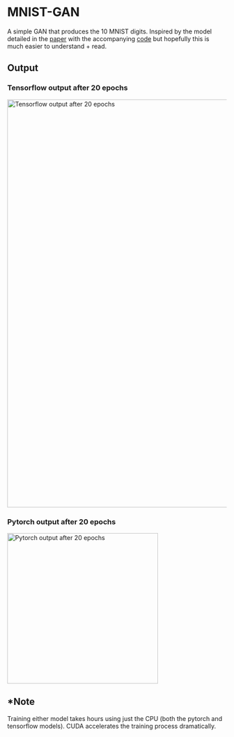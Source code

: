 # MNIST-GAN
A simple GAN that produces the 10 MNIST digits. Inspired by the model detailed in the [paper](https://arxiv.org/abs/1511.06434) with the accompanying [code](https://github.com/yihui-he/GAN-MNIST) but hopefully this is much easier to understand + read.

## Output
### Tensorflow output after 20 epochs
<img width="938" alt="Tensorflow output after 20 epochs" src="https://user-images.githubusercontent.com/16087998/128794719-9d45121b-0214-4ea5-89b3-81bf6622d56c.png">

### Pytorch output after 20 epochs
<img width="346" alt="Pytorch output after 20 epochs" src="https://user-images.githubusercontent.com/16087998/128794795-e0ec7baa-5252-41f4-9ed6-d00565c6f658.png">

## *Note
Training either model takes hours using just the CPU (both the pytorch and tensorflow models). CUDA accelerates the training process dramatically.
